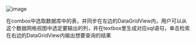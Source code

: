 ![image](https://user-images.githubusercontent.com/118668181/203843544-83b154db-5582-4608-8f72-ed501ca29afa.png)

在combox中选取数据库中的表，并同步在左边的DataGridView内，用户可以从这个数据网格视图中选定要输出的列，并在textbox里生成对应sql语句，单击检索在右边的DataGridView内输出想要查询的结果
